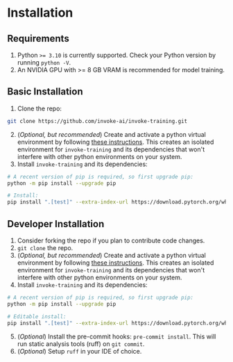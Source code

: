 # Installation

## Requirements

1. Python `>= 3.10` is currently supported. Check your Python version by running `python -V`.
2. An NVIDIA GPU with >= 8 GB VRAM is recommended for model training.

## Basic Installation
1. Clone the repo:
```bash
git clone https://github.com/invoke-ai/invoke-training.git
```
2. (*Optional, but recommended*) Create and activate a python virtual environment by following [these instructions](https://docs.python.org/3/library/venv.html). This creates an isolated environment for `invoke-training` and its dependencies that won't interfere with other python environments on your system.
3. Install `invoke-training` and its dependencies:
```bash
# A recent version of pip is required, so first upgrade pip:
python -m pip install --upgrade pip

# Install:
pip install ".[test]" --extra-index-url https://download.pytorch.org/whl/cu121
```

## Developer Installation
1. Consider forking the repo if you plan to contribute code changes.
2. `git clone` the repo.
3. (*Optional, but recommended*) Create and activate a python virtual environment by following [these instructions](https://docs.python.org/3/library/venv.html). This creates an isolated environment for `invoke-training` and its dependencies that won't interfere with other python environments on your system.
4. Install `invoke-training` and its dependencies:
```bash
# A recent version of pip is required, so first upgrade pip:
python -m pip install --upgrade pip

# Editable install:
pip install ".[test]" --extra-index-url https://download.pytorch.org/whl/cu121
```
5. (*Optional*) Install the pre-commit hooks: `pre-commit install`. This will run static analysis tools (ruff) on `git commit`.
6. (*Optional*) Setup `ruff` in your IDE of choice.

